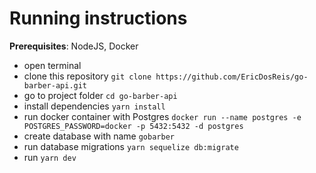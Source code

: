 # Running instructions

**Prerequisites**: NodeJS, Docker

* open terminal
* clone this repository `git clone https://github.com/EricDosReis/go-barber-api.git`
* go to project folder `cd go-barber-api`
* install dependencies `yarn install`
* run docker container with Postgres `docker run --name postgres -e POSTGRES_PASSWORD=docker -p 5432:5432 -d postgres`
* create database with name `gobarber`
* run database migrations `yarn sequelize db:migrate`
* run `yarn dev`
